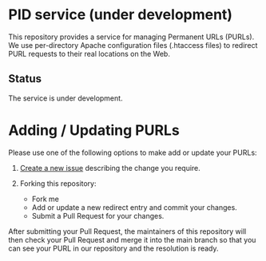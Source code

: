 # PID service (under development)


This repository provides a service for managing Permanent URLs (PURLs). We use per-directory Apache configuration files (.htaccess files) to redirect PURL requests to their real locations on the Web. 

## Status
The service is under development.

# Adding / Updating PURLs

Please use one of the following options to make add or update your PURLs:

1. [Create a new issue](https://github.com/saidfathalla/PID_repo/issues/new) describing the change you require.

2. Forking this repository:
      * Fork me
      * Add or update a new redirect entry and commit your changes.
      * Submit a Pull Request for your changes. 
      

After submitting your Pull Request, the maintainers of this repository will then check your Pull Request and merge it into the main branch so that you can see your PURL in our repository and the resolution is ready.
